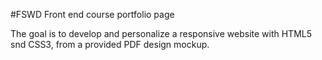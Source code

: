 #FSWD Front end course portfolio page

The goal is to develop and personalize a responsive website with HTML5 snd CSS3, 
from a provided PDF design mockup. 